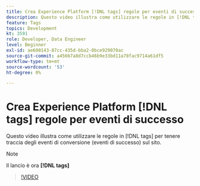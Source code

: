 ```yaml
---
title: Crea Experience Platform [!DNL tags] regole per eventi di successo
description: Questo video illustra come utilizzare le regole in [!DNL tags] per tenere traccia degli eventi di conversione (eventi di successo) sul sito.
feature: Tags
topics: Development
kt: 3591
role: Developer, Data Engineer
level: Beginner
exl-id: ae600143-87cc-435d-bba2-0bce929070ac
source-git-commit: a45667a8d7ccb46b9e33bd11a78fac9714a61df5
workflow-type: tm+mt
source-wordcount: '53'
ht-degree: 0%

---
```


# Crea Experience Platform [!DNL tags] regole per eventi di successo

Questo video illustra come utilizzare le regole in [!DNL tags] per tenere traccia degli eventi di conversione (eventi di successo) sul sito.

>[!NOTE]
>
> Il lancio è ora **[!DNL tags]**

>[!VIDEO](https://video.tv.adobe.com/v/28778/?quality=12&learn=on)
